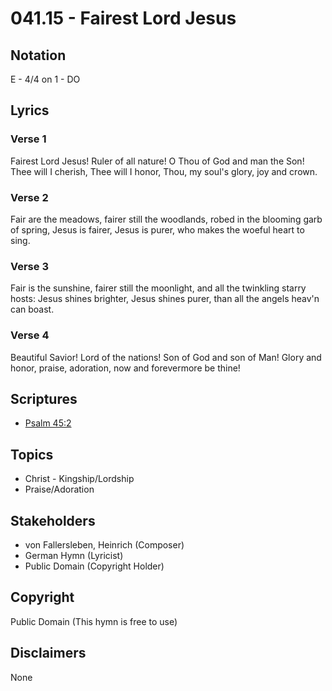# 041.15 - Fairest Lord Jesus

## Notation

E - 4/4 on 1 - DO

## Lyrics

### Verse 1

Fairest Lord Jesus! Ruler of all nature! O Thou of God and man the Son! Thee will I cherish, Thee will I honor, Thou, my soul's glory, joy and crown.

### Verse 2

Fair are the meadows, fairer still the woodlands, robed in the blooming garb of spring, Jesus is fairer, Jesus is purer, who makes the woeful heart to sing.

### Verse 3

Fair is the sunshine, fairer still the moonlight, and all the twinkling starry hosts: Jesus shines brighter, Jesus shines purer, than all the angels heav'n can boast.

### Verse 4

Beautiful Savior! Lord of the nations! Son of God and son of Man! Glory and honor, praise, adoration, now and forevermore be thine!


## Scriptures

- [Psalm 45:2](https://www.biblegateway.com/passage/?search=Psalm%2045%3A2)

## Topics

- Christ - Kingship/Lordship
- Praise/Adoration

## Stakeholders

- von Fallersleben, Heinrich (Composer)
- German Hymn (Lyricist)
- Public Domain (Copyright Holder)

## Copyright

Public Domain
(This hymn is free to use)

## Disclaimers

None


